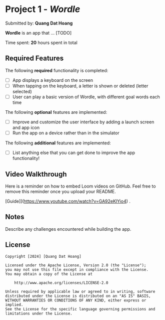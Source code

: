 # Project 1 - *Wordle*

Submitted by: **Quang Dat Hoang**

**Wordle** is an app that ... [TODO] 

Time spent: **20** hours spent in total

## Required Features

The following **required** functionality is completed:

- [ ] App displays a keyboard on the screen
- [ ] When tapping on the keyboard, a letter is shown or deleted (letter selected)
- [ ] User can play a basic version of Wordle, with different goal words each time

The following **optional** features are implemented:

- [ ] Improve and customize the user interface by adding a launch screen and app icon
- [ ] Run the app on a device rather than in the simulator

The following **additional** features are implemented:

- [ ] List anything else that you can get done to improve the app functionality!

## Video Walkthrough

Here is a reminder on how to embed Loom videos on GitHub. Feel free to remove this reminder once you upload your README. 

[Guide]](https://www.youtube.com/watch?v=GA92eKlYio4) .


## Notes

Describe any challenges encountered while building the app.

## License

    Copyright [2024] [Quang Dat Hoang]

    Licensed under the Apache License, Version 2.0 (the "License");
    you may not use this file except in compliance with the License.
    You may obtain a copy of the License at

        http://www.apache.org/licenses/LICENSE-2.0

    Unless required by applicable law or agreed to in writing, software
    distributed under the License is distributed on an "AS IS" BASIS,
    WITHOUT WARRANTIES OR CONDITIONS OF ANY KIND, either express or implied.
    See the License for the specific language governing permissions and
    limitations under the License.

